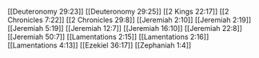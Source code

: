 [[Deuteronomy 29:23]]
[[Deuteronomy 29:25]]
[[2 Kings 22:17]]
[[2 Chronicles 7:22]]
[[2 Chronicles 29:8]]
[[Jeremiah 2:10]]
[[Jeremiah 2:19]]
[[Jeremiah 5:19]]
[[Jeremiah 12:7]]
[[Jeremiah 16:10]]
[[Jeremiah 22:8]]
[[Jeremiah 50:7]]
[[Lamentations 2:15]]
[[Lamentations 2:16]]
[[Lamentations 4:13]]
[[Ezekiel 36:17]]
[[Zephaniah 1:4]]
